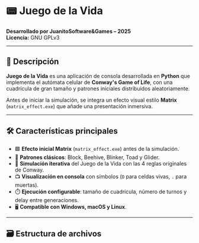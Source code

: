 # 📟 Juego de la Vida  

**Desarrollado por JuanitoSoftware&Games – 2025**  
**Licencia:** GNU GPLv3  

---

## 🧾 Descripción  

**Juego de la Vida** es una aplicación de consola desarrollada en **Python** que implementa el autómata celular de **Conway's Game of Life**, con una cuadrícula de gran tamaño y patrones iniciales distribuidos aleatoriamente.  

Antes de iniciar la simulación, se integra un efecto visual estilo **Matrix** (`matrix_effect.exe`) que añade una presentación inmersiva.  

---

## 🛠️ Características principales  

- 🟩 **Efecto inicial Matrix** (`matrix_effect.exe`) antes de la simulación.  
- 🎲 **Patrones clásicos**: Block, Beehive, Blinker, Toad y Glider.  
- 🔄 **Simulación iterativa** del Juego de la Vida con las 4 reglas originales de Conway.  
- 📺 **Visualización en consola** con símbolos (`O` para celdas vivas, `.` para muertas).  
- ⏱️ **Ejecución configurable**: tamaño de cuadrícula, número de turnos y delay entre generaciones.  
- 🖥️ **Compatible con Windows, macOS y Linux**.  

---

## 🗃️ Estructura de archivos  

